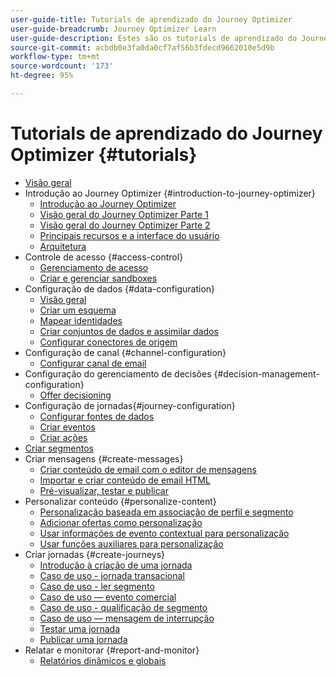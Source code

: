```yaml
---
user-guide-title: Tutorials de aprendizado do Journey Optimizer
user-guide-breadcrumb: Journey Optimizer Learn
user-guide-description: Estes são os tutorials de aprendizado do Journey Optimizer.
source-git-commit: acbdb0e3fa0da0cf7af56b3fdecd9662010e5d9b
workflow-type: tm+mt
source-wordcount: '173'
ht-degree: 95%

---
```



# Tutorials de aprendizado do Journey Optimizer {#tutorials}

+ [Visão geral](/help/overview.md)
+ Introdução ao Journey Optimizer {#introduction-to-journey-optimizer}
   + [Introdução ao Journey Optimizer](/help/introduction/introduction.md)
   + [Visão geral do Journey Optimizer Parte 1](/help/introduction/journey-optimizer-overview-part-1.md)
   + [Visão geral do Journey Optimizer Parte 2](/help/introduction/journey-optimizer-overview-part-2.md)
   + [Principais recursos e a interface do usuário](/help/introduction/key-capabilities-and-user-interface.md)
   + [Arquitetura](/help/introduction/architecture.md)
+ Controle de acesso {#access-control}
   + [Gerenciamento de acesso](/help/set-up-access/access-management.md)
   + [Criar e gerenciar sandboxes](/help/set-up-access/create-and-manage-sandboxes.md)
+ Configuração de dados {#data-configuration}
   + [Visão geral](/help/set-up-data/set-up-data-overview.md)
   + [Criar um esquema](/help/set-up-data/create-schema.md)
   + [Mapear identidades](/help/set-up-data/map-identities.md)
   + [Criar conjuntos de dados e assimilar dados](/help/set-up-data/create-datasets-and-ingest-data.md)
   + [Configurar conectores de origem](/help/set-up-data/configure-source-connectors.md)
+ Configuração de canal {#channel-configuration}
   + [Configurar canal de email](/help/set-up-email-channel/set-up-email-channel.md)
+ Configuração do gerenciamento de decisões {#decision-management-configuration}
   + [Offer decisioning](https://experienceleague.adobe.com/docs/offer-decisioning-learn/tutorials/overview.html?lang=pt-BR)
+ Configuração de jornadas{#journey-configuration}
   + [Configurar fontes de dados](/help/set-up-journeys/configure-data-sources.md)
   + [Criar eventos](/help/set-up-journeys/create-events.md)
   + [Criar ações](/help/set-up-journeys/create-actions.md)
+ [Criar segmentos](/help/set-up-resources/create-segments.md)
+ Criar mensagens {#create-messages}
   + [Criar conteúdo de email com o editor de mensagens](/help/create-messages/create-email-content-with-the-message-editor.md)
   + [Importar e criar conteúdo de email HTML](/help/create-messages/import-and-author-html-email-content.md)
   + [Pré-visualizar, testar e publicar](/help/create-messages/preview-proof-and-publish.md)
+ Personalizar conteúdo {#personalize-content}
   + [Personalização baseada em associação de perfil e segmento](/help/personalize-content/profile-and-segment-membership-based-personalization.md)
   + [Adicionar ofertas como personalização](/help/personalize-content/add-offer-decisioning-to-messages.md)
   + [Usar informações de evento contextual para personalização](/help/personalize-content/use-contextual-event-information-for-personalization.md)
   + [Usar funções auxiliares para personalização](/help/personalize-content/use-helper-functions-for-personalization.md)
+ Criar jornadas {#create-journeys}
   + [Introdução à criação de uma jornada](/help/create-journeys/introduction-to-building-a-journey.md)
   + [Caso de uso - jornada transacional](/help/create-journeys/use-case-transactional-journey.md)
   + [Caso de uso - ler segmento](/help/create-journeys/use-case-read-segment.md)
   + [Caso de uso — evento comercial](/help/create-journeys/use-case-business-event.md)
   + [Caso de uso - qualificação de segmento](/help/create-journeys/use-case-read-segment-qualification.md)
   + [Caso de uso — mensagem de interrupção](/help/create-journeys/use-case-burst-message.md)
   + [Testar uma jornada](/help/create-journeys/test-a-journey.md)
   + [Publicar uma jornada](/help/create-journeys/publish-a-journey.md)
+ Relatar e monitorar {#report-and-monitor}
   + [Relatórios dinâmicos e globais](/help/report-and-monitor/live-and-global-reports.md)
